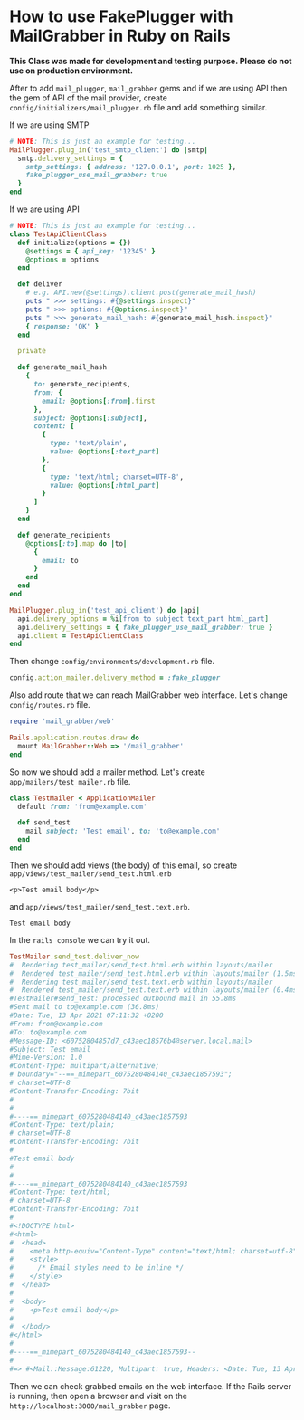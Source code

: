 # How to use FakePlugger with MailGrabber in Ruby on Rails

**This Class was made for development and testing purpose. Please do not use on production environment.**

After to add `mail_plugger`, `mail_grabber` gems and if we are using API then the gem of API of the mail provider, create `config/initializers/mail_plugger.rb` file and add something similar.


If we are using SMTP

```ruby
# NOTE: This is just an example for testing...
MailPlugger.plug_in('test_smtp_client') do |smtp|
  smtp.delivery_settings = {
    smtp_settings: { address: '127.0.0.1', port: 1025 },
    fake_plugger_use_mail_grabber: true
  }
end
```

If we are using API


```ruby
# NOTE: This is just an example for testing...
class TestApiClientClass
  def initialize(options = {})
    @settings = { api_key: '12345' }
    @options = options
  end

  def deliver
    # e.g. API.new(@settings).client.post(generate_mail_hash)
    puts " >>> settings: #{@settings.inspect}"
    puts " >>> options: #{@options.inspect}"
    puts " >>> generate_mail_hash: #{generate_mail_hash.inspect}"
    { response: 'OK' }
  end

  private

  def generate_mail_hash
    {
      to: generate_recipients,
      from: {
        email: @options[:from].first
      },
      subject: @options[:subject],
      content: [
        {
          type: 'text/plain',
          value: @options[:text_part]
        },
        {
          type: 'text/html; charset=UTF-8',
          value: @options[:html_part]
        }
      ]
    }
  end

  def generate_recipients
    @options[:to].map do |to|
      {
        email: to
      }
    end
  end
end

MailPlugger.plug_in('test_api_client') do |api|
  api.delivery_options = %i[from to subject text_part html_part]
  api.delivery_settings = { fake_plugger_use_mail_grabber: true }
  api.client = TestApiClientClass
end
```

Then change `config/environments/development.rb` file.

```ruby
config.action_mailer.delivery_method = :fake_plugger
```

Also add route that we can reach MailGrabber web interface. Let's change `config/routes.rb` file.

```ruby
require 'mail_grabber/web'

Rails.application.routes.draw do
  mount MailGrabber::Web => '/mail_grabber'
end
```

So now we should add a mailer method. Let's create `app/mailers/test_mailer.rb` file.

```ruby
class TestMailer < ApplicationMailer
  default from: 'from@example.com'

  def send_test
    mail subject: 'Test email', to: 'to@example.com'
  end
end
```

Then we should add views (the body) of this email, so create `app/views/test_mailer/send_test.html.erb`

```erb
<p>Test email body</p>
```

and `app/views/test_mailer/send_test.text.erb`.

```erb
Test email body
```

In the `rails console` we can try it out.

```ruby
TestMailer.send_test.deliver_now
#  Rendering test_mailer/send_test.html.erb within layouts/mailer
#  Rendered test_mailer/send_test.html.erb within layouts/mailer (1.5ms)
#  Rendering test_mailer/send_test.text.erb within layouts/mailer
#  Rendered test_mailer/send_test.text.erb within layouts/mailer (0.4ms)
#TestMailer#send_test: processed outbound mail in 55.8ms
#Sent mail to to@example.com (36.8ms)
#Date: Tue, 13 Apr 2021 07:11:32 +0200
#From: from@example.com
#To: to@example.com
#Message-ID: <60752804857d7_c43aec18576b4@server.local.mail>
#Subject: Test email
#Mime-Version: 1.0
#Content-Type: multipart/alternative;
# boundary="--==_mimepart_6075280484140_c43aec1857593";
# charset=UTF-8
#Content-Transfer-Encoding: 7bit
#
#
#----==_mimepart_6075280484140_c43aec1857593
#Content-Type: text/plain;
# charset=UTF-8
#Content-Transfer-Encoding: 7bit
#
#Test email body
#
#
#----==_mimepart_6075280484140_c43aec1857593
#Content-Type: text/html;
# charset=UTF-8
#Content-Transfer-Encoding: 7bit
#
#<!DOCTYPE html>
#<html>
#  <head>
#    <meta http-equiv="Content-Type" content="text/html; charset=utf-8" />
#    <style>
#      /* Email styles need to be inline */
#    </style>
#  </head>
#
#  <body>
#    <p>Test email body</p>
#
#  </body>
#</html>
#
#----==_mimepart_6075280484140_c43aec1857593--
#
#=> #<Mail::Message:61220, Multipart: true, Headers: <Date: Tue, 13 Apr 2021 07:11:32 +0200>, <From: from@example.com>, <To: to@example.com>, <Message-ID: <60752804857d7_c43aec18576b4@server.local.mail>>, <Subject: Test email>, <Mime-Version: 1.0>, <Content-Type: multipart/alternative; boundary="--==_mimepart_6075280484140_c43aec1857593"; charset=UTF-8>, <Content-Transfer-Encoding: 7bit>>
```

Then we can check grabbed emails on the web interface. If the Rails server is running, then open a browser and visit on the `http://localhost:3000/mail_grabber` page.
